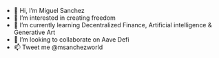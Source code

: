- 👋 Hi, I’m Miguel Sanchez
- 👀 I’m interested in creating freedom
- 🌱 I’m currently learning Decentralized Finance, Artificial intelligence & Generative Art
- 💞️ I’m looking to collaborate on Aave Defi
- 📫 Tweet me @msanchezworld

<!---
MSanchezWorld/MSanchezWorld is a ✨ special ✨ repository because its `README.md` (this file) appears on your GitHub profile.
You can click the Preview link to take a look at your changes.
--->
